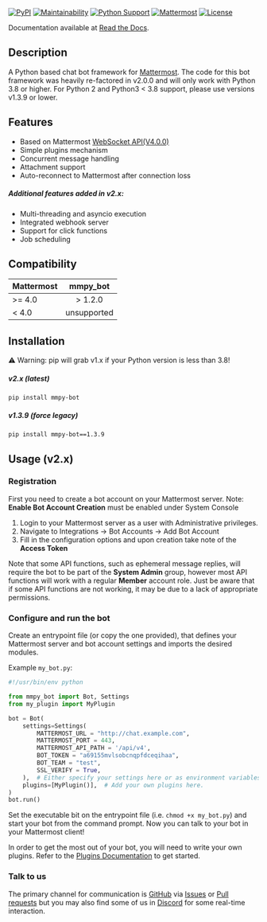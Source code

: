 [![PyPI](https://badge.fury.io/py/mmpy-bot.svg)](https://pypi.org/project/mmpy-bot/)
[![Maintainability](https://api.codeclimate.com/v1/badges/809c8d66aea982d9e3da/maintainability)](https://codeclimate.com/github/attzonko/mmpy_bot/maintainability)
[![Python Support](https://img.shields.io/pypi/pyversions/mmpy-bot.svg)](https://pypi.org/project/mmpy-bot/)
[![Mattermost](https://img.shields.io/badge/mattermost-4.0+-blue.svg)](http://www.mattermost.org)
[![License](https://img.shields.io/badge/license-MIT-green.svg)](https://pypi.org/project/mmpy-bot/)

Documentation available at [Read the Docs](https://mmpy-bot.readthedocs.org/).


## Description

A Python based chat bot framework for [Mattermost](http://www.mattermost.org). The code for
this bot framework was heavily re-factored in v2.0.0 and will only work with Python 3.8 or higher.
For Python 2 and Python3 < 3.8 support, please use versions v1.3.9 or lower.

## Features
- Based on Mattermost [WebSocket API(V4.0.0)](https://api.mattermost.com)
- Simple plugins mechanism
- Concurrent message handling
- Attachment support
- Auto-reconnect to Mattermost after connection loss

##### Additional features added in v2.x:
- Multi-threading and asyncio execution
- Integrated webhook server
- Support for click functions
- Job scheduling

## Compatibility

|    Mattermost    |  mmpy_bot   |
|------------------|:-----------:|
|     >= 4.0       |  > 1.2.0    |
|     <  4.0       | unsupported |


## Installation
:warning: Warning: pip will grab v1.x if your Python version is less than 3.8!

##### v2.x (latest)
```
pip install mmpy-bot
```

##### v1.3.9 (force legacy)
```
pip install mmpy-bot==1.3.9
```

## Usage (v2.x)

### Registration

First you need to create a bot account on your Mattermost server.
Note: **Enable Bot Account Creation** must be enabled under System Console
1. Login to your Mattermost server as a user with Administrative privileges.
1. Navigate to Integrations -> Bot Accounts -> Add Bot Account
1. Fill in the configuration options and upon creation take note of the **Access Token**

Note that some API functions, such as ephemeral message replies, will require the bot to be part of the **System Admin** group,
however most API functions will work with a regular **Member** account role. Just be aware that if some API functions are not working, it
may be due to a lack of appropriate permissions.


### Configure and run the bot

Create an entrypoint file (or copy the one provided), that defines your Mattermost server and bot account settings and imports
the desired modules.

Example `my_bot.py`:

```python
#!/usr/bin/env python

from mmpy_bot import Bot, Settings
from my_plugin import MyPlugin

bot = Bot(
    settings=Settings(
        MATTERMOST_URL = "http://chat.example.com",
        MATTERMOST_PORT = 443,
        MATTERMOST_API_PATH = '/api/v4',
        BOT_TOKEN = "a69155mvlsobcnqpfdceqihaa",
        BOT_TEAM = "test",
        SSL_VERIFY = True,
    ),  # Either specify your settings here or as environment variables.
    plugins=[MyPlugin()],  # Add your own plugins here.
)
bot.run()
```

Set the executable bit on the entrypoint file (i.e. `chmod +x my_bot.py`) and start your bot from the command prompt. Now you can talk to your bot in your Mattermost client!

In order to get the most out of your bot, you will need to write your own plugins. Refer to the [Plugins Documentation](https://mmpy-bot.readthedocs.io/en/latest/plugins.html) to get started.

### Talk to us

The primary channel for communication is [GitHub](https://github.com/attzonko/mmpy_bot)
via [Issues](https://github.com/attzonko/mmpy_bot/issues)
or [Pull requests](https://github.com/attzonko/mmpy_bot/pulls)
but you may also find some of us in [Discord](https://discord.gg/tWe5nVpNRB) for some real-time interaction.
